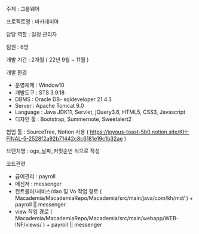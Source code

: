 주제 : 그룹웨어

프로젝트명 : 마카데미아

담당 역할 : 일정 관리자

팀원 : 6명

개발 기간 : 2개월 ( 22년 9월 ~ 11월 )

개발 환경
- 운영체제 : Window10
- 개발도구 : STS 3.9.18
- DBMS : Oracle DB- sqldeveloper 21.4.3
- Server : Apache Tomcat 9.0
- Language : Java JDK11, Servlet,  jQuery3.6, HTML5, CSS3, Javascript
- 디자인 툴 : Bootstrap, Summernote, Sweetalert2

협업 툴 : SourceTree, Notion 사용 ( https://joyous-toast-5b0.notion.site/KH-FINAL-5-2528f2a92b71442c8c6181e19c1b32ae )

브랜치명 : ogs_날짜_커밋순번 식으로 작성

코드관련

- 급여관리 : payroll
- 메신저 : messenger
- 컨트롤러/서비스/dao 및 Vo 작업 경로 ( Macademia/MacademiaRepo/Macademia/src/main/java/com/kh/md/ ) + payroll || messenger
- view 작업 경로 ( Macademia/MacademiaRepo/Macademia/src/main/webapp/WEB-INF/views/ ) + payroll || messenger
